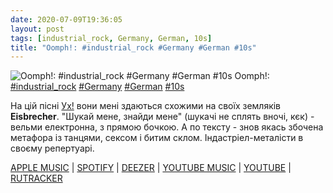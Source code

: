 ```yaml
---
date: 2020-07-09T19:36:05
layout: post
tags: [industrial_rock, Germany, German, 10s]
title: "Oomph!: #industrial_rock #Germany #German #10s"
---
```

![Oomph!: #industrial_rock #Germany #German #10s](/assets/photos/photo_1019@09-07-2020_19-36-05.jpg)
Oomph!: [#industrial_rock](/tags/#industrial_rock) [#Germany](/tags/#Germany) [#German](/tags/#German) [#10s](/tags/#10s)

На цій пісні [Ух!](https://t.me/vast_space_unexplored/3096) вони мені здаються схожими на своїх земляків **Eisbrecher**. &quot;Шукай мене, знайди мене&quot; (шукачі не сплять вночі, кєк) - вельми електронна, з прямою бочкою. А по тексту - знов якась збочена метафора із танцями, сексом і битим склом. Індастріел-металісти в своєму репертуарі.

[APPLE MUSIC](https://music.apple.com/ru/album/des-wahnsinns-fette-beute/524337483) | [SPOTIFY](https://open.spotify.com/album/7vBCCGapVYiFvigKWQABH0) | [DEEZER](https://www.deezer.com/album/2601621?utm_source=deezer&amp;utm_content=album-2601621&amp;utm_term=1601611822_1594312467&amp;utm_medium=web) | [YOUTUBE MUSIC](https://music.youtube.com/playlist?list=OLAK5uy_kiFv4dPCmnJwJ6OS_MZEqotIlVqpxn7Lg) | [YOUTUBE](https://www.youtube.com/playlist?list=OLAK5uy_nIpBjoUrnnu4aiY3M4cC6_MBZqCDTbesc) | [RUTRACKER](https://rutracker.org/forum/viewtopic.php?t=2447683)